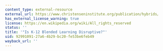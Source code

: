 ```yaml
---
content_type: external-resource
external_url: https://www.christenseninstitute.org/publication/hybrids/
has_external_license_warning: true
license: https://en.wikipedia.org/wiki/All_rights_reserved
status: ''
title: '"Is K-12 Blended Learning Disruptive?"'
uid: 92991091-27a6-4b29-bc20-fe53be6feb49
wayback_url: ''
---
```

